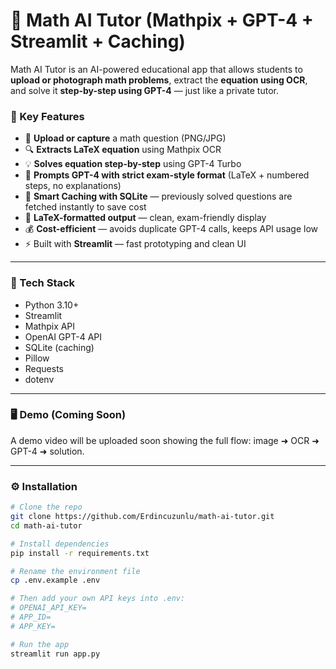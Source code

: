 # 🤖 Math AI Tutor (Mathpix + GPT-4 + Streamlit + Caching)

Math AI Tutor is an AI-powered educational app that allows students to **upload or photograph math problems**, extract the **equation using OCR**, and solve it **step-by-step using GPT-4** — just like a private tutor.

### 🧠 Key Features

- 🧾 **Upload or capture** a math question (PNG/JPG)
- 🔍 **Extracts LaTeX equation** using Mathpix OCR
- 💡 **Solves equation step-by-step** using GPT-4 Turbo
- 🧠 **Prompts GPT-4 with strict exam-style format** (LaTeX + numbered steps, no explanations)
- 💾 **Smart Caching with SQLite** — previously solved questions are fetched instantly to save cost
- 📐 **LaTeX-formatted output** — clean, exam-friendly display
- 💰 **Cost-efficient** — avoids duplicate GPT-4 calls, keeps API usage low
- ⚡ Built with **Streamlit** — fast prototyping and clean UI

---

### 🧱 Tech Stack

- Python 3.10+
- Streamlit
- Mathpix API
- OpenAI GPT-4 API
- SQLite (caching)
- Pillow
- Requests
- dotenv

---

### 🖥️ Demo (Coming Soon)

A demo video will be uploaded soon showing the full flow: image ➜ OCR ➜ GPT-4 ➜ solution.

---

### ⚙️ Installation

```bash
# Clone the repo
git clone https://github.com/Erdincuzunlu/math-ai-tutor.git
cd math-ai-tutor

# Install dependencies
pip install -r requirements.txt

# Rename the environment file
cp .env.example .env

# Then add your own API keys into .env:
# OPENAI_API_KEY=
# APP_ID=
# APP_KEY=

# Run the app
streamlit run app.py
